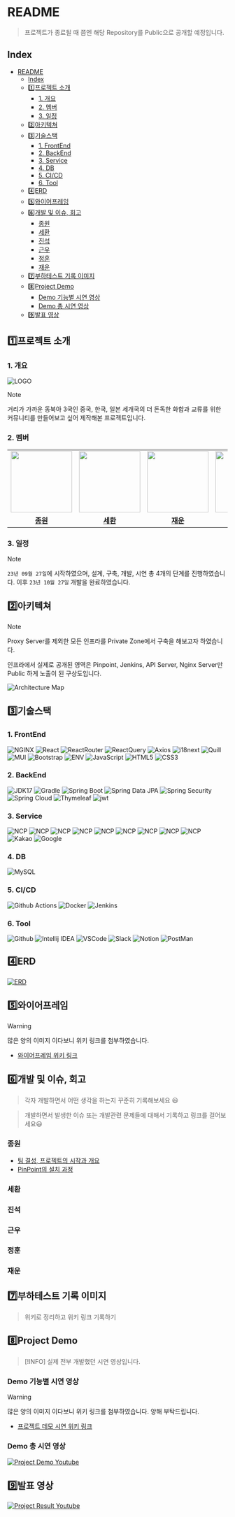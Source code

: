 # README

> 프로젝트가 종료될 때 쯤엔 해당 Repository를 Public으로 공개할 예정입니다.

## Index

- [README](#readme)
  - [Index](#index)
  - [1️⃣프로젝트 소개](#1️⃣프로젝트-소개)
    - [1. 개요](#1-개요)
    - [2. 멤버](#2-멤버)
    - [3. 일정](#3-일정)
  - [2️⃣아키텍쳐](#2️⃣아키텍쳐)
  - [3️⃣기술스택](#3️⃣기술스택)
    - [1. FrontEnd](#1-frontend)
    - [2. BackEnd](#2-backend)
    - [3. Service](#3-service)
    - [4. DB](#4-db)
    - [5. CI/CD](#5-cicd)
    - [6. Tool](#6-tool)
  - [4️⃣ERD](#4️⃣erd)
  - [5️⃣와이어프레임](#5️⃣와이어프레임)
  - [6️⃣개발 및 이슈, 회고](#6️⃣개발-및-이슈-회고)
    - [종원](#종원)
    - [세환](#세환)
    - [진석](#진석)
    - [근우](#근우)
    - [정훈](#정훈)
    - [재운](#재운)
  - [7️⃣부하테스트 기록 이미지](#7️⃣부하테스트-기록-이미지)
  - [8️⃣Project Demo](#8️⃣project-demo)
    - [Demo 기능별 시연 영상](#demo-기능별-시연-영상)
    - [Demo 총 시연 영상](#demo-총-시연-영상)
  - [9️⃣발표 영상](#9️⃣발표-영상)

## 1️⃣프로젝트 소개

### 1. 개요

![LOGO](https://github.com/hook-killer/.github/blob/main/profile/asset/Logo.png?raw=true)

> [!NOTE]  
> 거리가 가까운 동북아 3국인 중국, 한국, 일본 세개국의 더 돈독한 화합과 교류를 위한 커뮤니티를 만들어보고 싶어 제작해본 프로젝트입니다.

### 2. 멤버

<table>
 <tr>
    <td align="center"><a href="https://github.com/donsonioc2010"><img src="https://avatars.githubusercontent.com/donsonioc2010" width="140px;" alt=""></a></td>
    <td align="center"><a href="https://github.com/bongsh0112"><img src="https://avatars.githubusercontent.com/bongsh0112" width="140px;" alt=""></a></td>
    <td align="center"><a href="https://github.com/wooni89"><img src="https://avatars.githubusercontent.com/u/77907190?v=4" width="140px;" alt=""></a></td>
    <td align="center"><a href="https://github.com/lljh1992"><img src="https://avatars.githubusercontent.com/u/134458007?v=4" width="140px;" alt=""></a></td>
    <td align="center"><a href="https://github.com/kwchoi11"><img src="https://avatars.githubusercontent.com/u/131943335?v=4" width="140px;" alt=""></a></td>
    <td align="center"><a href="https://github.com/lgsok00"><img src="https://avatars.githubusercontent.com/u/80325051?v=4" width="140px;" alt=""></a></td>
  </tr>
  <tr>
    <td align="center"><a href="https://github.com/donsonioc2010"><b>종원</b></a></td>
    <td align="center"><a href="https://github.com/bongsh0112"><b>세환</b></a></td>
    <td align="center"><a href="https://github.com/wooni89"><b>재운</b></a></td>
    <td align="center"><a href="https://github.com/lljh1992"><b>정훈</b></a></td>
    <td align="center"><a href="https://github.com/kwchoi11"><b>근우</b></a></td>
    <td align="center"><a href="https://github.com/lgsok00"><b>진석</b></a></td>
  </tr>
</table>

### 3. 일정

> [!NOTE]
>
> `23년 09월 27일`에 시작하였으며, 설계, 구축, 개발, 시연 총 4개의 단계를 진행하였습니다.
> 이후 `23년 10월 27일` 개발을 완료하였습니다.

## 2️⃣아키텍쳐

> [!NOTE]  
> Proxy Server를 제외한 모든 인프라를 Private Zone에서 구축을 해보고자 하였습니다.
>
> 인프라에서 실제로 공개된 영역은 Pinpoint, Jenkins, API Server, Nginx Server만 Public 하게 노출이 된 구상도입니다.

![Architecture Map](./Architecture/Hook_killer%20Architecture%20Final.png)

## 3️⃣기술스택

### 1. FrontEnd

![NGINX](https://img.shields.io/badge/NGINX-009639?style=flat&logo=NGINX&logoColor=white)
![React](https://img.shields.io/badge/React-v.18-61DAFB?style=flat&logo=React&logoColor=white)
![ReactRouter](https://img.shields.io/badge/ReactRouter-v.6-CA4245?style=flat&logo=React_Router&logoColor=white)
![ReactQuery](https://img.shields.io/badge/ReactQuery-v.6-FF4154?style=flat&logo=React_Query&logoColor=white)
![Axios](https://img.shields.io/badge/Axios-5A29E4?style=flat&logo=Axios&logoColor=white)
![i18next](https://img.shields.io/badge/i18next-26A69A?style=flat&logo=i18next&logoColor=white)
![Quill](https://img.shields.io/badge/React-Quill-green)
![MUI](https://img.shields.io/badge/MUI-007FFF?style=flat&logo=MUI&logoColor=white)
![Bootstrap](https://img.shields.io/badge/Bootstrap-v.5-7952B3?style=flat&logo=Bootstrap&logoColor=white)
![ENV](https://img.shields.io/badge/.env-ECD53F?style=flat&logo=.env&logoColor=white)
![JavaScript](https://img.shields.io/badge/JavaScript-E7DF1E?style=flat&logo=javascript&logoColor=white)
![HTML5](https://img.shields.io/badge/html-5-E34F26?style=flat&logo=html5&logoColor=white)
![CSS3](https://img.shields.io/badge/css-3-1572B6?style=flat&logo=css3&logoColor=white)

### 2. BackEnd

![JDK17](https://img.shields.io/badge/Java-v.17-CC0000?style=flat&logo=OpenJDK&logoColor=white)
![Gradle](https://img.shields.io/badge/Gradle-v.8-02303A?style=flat&logo=Gradle&logoColor=white)
![Spring Boot](https://img.shields.io/badge/Spring-Boot_v.3-6DB33F?style=flat&logo=Spring-Boot&logoColor=white)
![Spring Data JPA](https://img.shields.io/badge/Spring-Data_JPA-6DB33F?style=flat&logo=Spring&logoColor=white)
![Spring Security](https://img.shields.io/badge/Spring-Security-6DB33F?style=flat&logo=Spring-Security&logoColor=white)
![Spring Cloud](https://img.shields.io/badge/Spring-Cloud-E50914?style=flat&logo=Netflix&logoColor=white)
![Thymeleaf](https://img.shields.io/badge/Thymeleaf-v.3-005F0F?style=flat&logo=Thymeleaf&logoColor=white)
![jwt](https://img.shields.io/badge/JWT-000000?style=flat&logo=jsonwebtokens&logoColor=white)

### 3. Service

![NCP](https://img.shields.io/badge/NCP-Load_Balancer-03C75A?style=flat&logo=Naver&logoColor=white)
![NCP](https://img.shields.io/badge/NCP-Container_Registry-03C75A?style=flat&logo=Naver&logoColor=white)
![NCP](https://img.shields.io/badge/NCP-Global_DNS-03C75A?style=flat&logo=Naver&logoColor=white)
![NCP](https://img.shields.io/badge/NCP-Object_Storage-03C75A?style=flat&logo=Naver&logoColor=white)
![NCP](https://img.shields.io/badge/NCP-Server-03C75A?style=flat&logo=Naver&logoColor=white)
![NCP](https://img.shields.io/badge/NCP-NAT_Gateway-03C75A?style=flat&logo=Naver&logoColor=white)
![NCP](https://img.shields.io/badge/NCP-Papago_API-03C75A?style=flat&logo=Naver&logoColor=white)
![NCP](https://img.shields.io/badge/NCP-Effective_Log_Search_&_Analytics-03C75A?style=flat&logo=Naver&logoColor=white)
![NCP](https://img.shields.io/badge/Naver-Docker_Pinpoint_v2.5.2-03C75A?style=flat&logo=Naver&logoColor=white)
![Kakao](https://img.shields.io/badge/Kakao-OAuth-FFCD00?style=flat&logo=KakaoTalk&logoColor=white)
![Google](https://img.shields.io/badge/Google-OAuth-4285F4?style=flat&logo=Google&logoColor=white)

### 4. DB

![MySQL](https://img.shields.io/badge/MySQL-v.8.0.33-4479A1?style=flat&logo=MySQL&logoColor=white)

### 5. CI/CD

![Github Actions](https://img.shields.io/badge/Github_Actions-2088FF?style=flat&logo=Github-Actions&logoColor=white)
![Docker](https://img.shields.io/badge/Docker-2496ED?style=flat&logo=Docker&logoColor=white)
![Jenkins](https://img.shields.io/badge/Jenkins-D24939?style=flat&logo=Jenkins&logoColor=white)

### 6. Tool

![Github](https://img.shields.io/badge/GitHub-181717?style=flat&logo=GitHub&logoColor=white)
![Intellij IDEA](https://img.shields.io/badge/IntelliJ-000000?style=flat&logo=IntelliJ-IDEA&logoColor=white)
![VSCode](https://img.shields.io/badge/VSCode-007ACC?style=flat&logo=Visual-Studio-Code&logoColor=white)
![Slack](https://img.shields.io/badge/Slack-4A154B?style=flat&logo=Slack&logoColor=white)
![Notion](https://img.shields.io/badge/Notion-000000?style=flat&logo=Notion&logoColor=white)
![PostMan](https://img.shields.io/badge/Postman-FF6C37?style=flat&logo=Postman&logoColor=white)

## 4️⃣ERD

[![ERD](./ERD/ERD_v231027.png)](https://dbdocs.io/donsonioc2010/Hook_killer)

## 5️⃣와이어프레임

> [!WARNING]  
> 많은 양의 이미지 이다보니 위키 링크를 첨부하였습니다.

- [와이어프레임 위키 링크](https://github.com/hook-killer/document/wiki/01.-WireFrame)

## 6️⃣개발 및 이슈, 회고

> 각자 개발하면서 어떤 생각을 하는지 꾸준히 기록해보세요 😃

> 개발하면서 발생한 이슈 또는 개발관련 문제들에 대해서 기록하고 링크를 걸어보세요😃

### 종원

- [팀 결성, 프로젝트의 시작과 개요](https://devjong12.tistory.com/109)
- [PinPoint의 설치 과정](https://devjong12.tistory.com/110)

### 세환

### 진석

### 근우

### 정훈

### 재운

## 7️⃣부하테스트 기록 이미지

> 위키로 정리하고 위키 링크 기록하기

## 8️⃣Project Demo

> [!INFO]
> 실제 전부 개발했던 시연 영상입니다.

### Demo 기능별 시연 영상

> [!WARNING]  
> 많은 양의 이미지 이다보니 위키 링크를 첨부하였습니다.
> 양해 부탁드립니다.

- [프로젝트 데모 시연 위키 링크](https://github.com/hook-killer/document/wiki/Project-Demo)

### Demo 총 시연 영상

[![Project Demo Youtube](http://img.youtube.com/vi/TCDPdvttXfw/0.jpg)](https://youtu.be/TCDPdvttXfw)

## 9️⃣발표 영상

[![Project Result Youtube](http://img.youtube.com/vi/crN5Hoiw8ds/0.jpg)](https://youtu.be/crN5Hoiw8ds)
